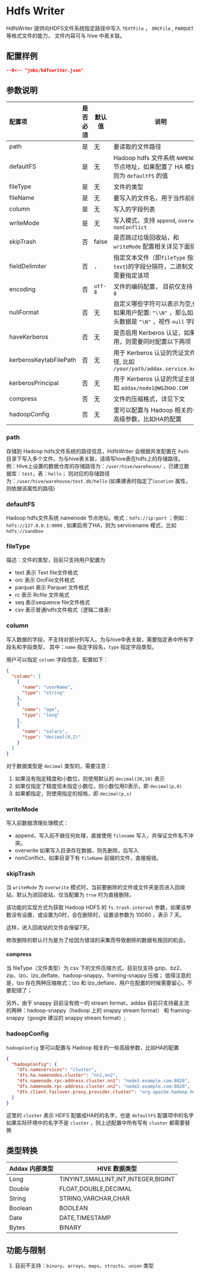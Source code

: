 # Hdfs Writer

HdfsWriter 提供向HDFS文件系统指定路径中写入 `TEXTFile` ， `ORCFile` , `PARQUET` 等格式文件的能力， 文件内容可与 hive 中表关联。

## 配置样例

```json
--8<-- "jobs/hdfswriter.json"
```

## 参数说明

| 配置项                 | 是否必须 | 默认值  | 说明                                                                                                |
| :--------------------- | :------: | ------- | --------------------------------------------------------------------------------------------------- |
| path                   |    是    | 无      | 要读取的文件路径                                                                                    |
| defaultFS              |    是    | 无      | Hadoop hdfs 文件系统 `NAMENODE` 节点地址，如果配置了 HA 模式，则为 `defaultFS` 的值                 |
| fileType               |    是    | 无      | 文件的类型                                                                                          |
| fileName               |    是    | 无      | 要写入的文件名，用于当作前缀                                                                        |
| column                 |    是    | 无      | 写入的字段列表                                                                                      |
| writeMode              |    是    | 无      | 写入模式，支持 `append`, `overwrite`, `nonConflict`                                                 |
| skipTrash              |    否    | false   | 是否跳过垃圾回收站，和 `writeMode` 配置相关详见下面描述                                             |
| fieldDelimiter         |    否    | `,`     | 指定文本文件（即`fileType` 指定为 `text`)的字段分隔符，二进制文件不需要指定该项                     |
| encoding               |    否    | `utf-8` | 文件的编码配置， 目前仅支持 `utf-8`                                                                 |
| nullFormat             |    否    | 无      | 自定义哪些字符可以表示为空,例如如果用户配置: `"\\N"` ，那么如果源头数据是 `"\N"` ，视作 `null` 字段 |
| haveKerberos           |    否    | 无      | 是否启用 Kerberos 认证，如果启用，则需要同时配置以下两项                                            |
| kerberosKeytabFilePath |    否    | 无      | 用于 Kerberos 认证的凭证文件路径, 比如 `/your/path/addax.service.keytab`                            |
| kerberosPrincipal      |    否    | 无      | 用于 Kerberos 认证的凭证主体, 比如 `addax/node1@WGZHAO.COM`                                         |
| compress               |    否    | 无      | 文件的压缩格式，详见下文                                                                        |
| hadoopConfig           |    否    | 无      | 里可以配置与 Hadoop 相关的一些高级参数，比如HA的配置                                                |

### path

存储到 Hadoop hdfs文件系统的路径信息，HdfsWriter 会根据并发配置在 `Path` 目录下写入多个文件。为与hive表关联，请填写hive表在hdfs上的存储路径。 例：Hive上设置的数据仓库的存储路径为：`/user/hive/warehouse/`
，已建立数据库：`test`，表：`hello`； 则对应的存储路径为：`/user/hive/warehouse/test.db/hello` (如果建表时指定了`location` 属性，则依据该属性的路径)

### defaultFS

Hadoop hdfs文件系统 namenode 节点地址。格式：`hdfs://ip:port` ；例如：`hdfs://127.0.0.1:9000` , 如果启用了HA，则为 servicename 模式，比如 `hdfs://sandbox`

### fileType

描述：文件的类型，目前只支持用户配置为

- text 表示 Text file文件格式
- orc 表示 OrcFile文件格式
- parquet 表示 Parquet 文件格式
- rc 表示 Rcfile 文件格式
- seq 表示sequence file文件格式
- csv 表示普通hdfs文件格式（逻辑二维表）

### column

写入数据的字段，不支持对部分列写入。为与hive中表关联，需要指定表中所有字段名和字段类型， 其中：`name` 指定字段名，`type` 指定字段类型。

用户可以指定 `column` 字段信息，配置如下：

```json
{
  "column": [
    {
      "name": "userName",
      "type": "string"
    },
    {
      "name": "age",
      "type": "long"
    },
    {
      "name": "salary",
      "type": "decimal(8,2)"
    }
  ]
}
```

对于数据类型是 `decimal` 类型的，需要注意：

1. 如果没有指定精度和小数位，则使用默认的 `decimal(38,10)` 表示
2. 如果仅指定了精度但未指定小数位，则小数位用0表示，即 `decimal(p,0)`
3. 如果都指定，则使用指定的规格，即 `decimal(p,s)`

### writeMode

写入前数据清理处理模式：

- append，写入前不做任何处理，直接使用 `filename` 写入，并保证文件名不冲突。
- overwrite 如果写入目录存在数据，则先删除，后写入
- nonConflict，如果目录下有 `fileName` 前缀的文件，直接报错。

### skipTrash

当 `writeMode` 为 `overwrite` 模式时，当前要删除的文件或文件夹是否进入回收站，默认为进回收站，仅当配置为 `true` 时为直接删除。

该功能的实现方式为获取 Hadoop HDFS 的  `fs.trash.interval` 参数，如果该参数没有设置，或设置为0时，会在删除时，设置该参数为 10080 ，表示 7 天。

这样，进入回收站的文件会保留7天。

修改删除的默认行为是为了给因为错误的采集而导致删除的数据有挽回的机会。

#### compress

当 fileType（文件类型）为 csv 下的文件压缩方式，目前仅支持 gzip、bz2、zip、lzo、lzo_deflate、hadoop-snappy、framing-snappy 压缩；
值得注意的是，lzo 存在两种压缩格式：lzo 和 lzo_deflate，用户在配置的时候需要留心，不要配错了；

另外，由于 snappy 目前没有统一的 stream format，addax 目前只支持最主流的两种：hadoop-snappy（hadoop 上的 snappy stream format）
和 framing-snappy（google 建议的 snappy stream format）;

### hadoopConfig

`hadoopConfig` 里可以配置与 Hadoop 相关的一些高级参数，比如HA的配置

```json
{
  "hadoopConfig": {
    "dfs.nameservices": "cluster",
    "dfs.ha.namenodes.cluster": "nn1,nn2",
    "dfs.namenode.rpc-address.cluster.nn1": "node1.example.com:8020",
    "dfs.namenode.rpc-address.cluster.nn2": "node2.example.com:8020",
    "dfs.client.failover.proxy.provider.cluster": "org.apache.hadoop.hdfs.server.namenode.ha.ConfiguredFailoverProxyProvider"
  }
}
```

这里的 `cluster` 表示 HDFS 配置成HA时的名字，也是 `defaultFS` 配置项中的名字 如果实际环境中的名字不是 `cluster` ，则上述配置中所有写有 `cluster` 都需要替换


## 类型转换

| Addax 内部类型 | HIVE 数据类型                       |
| -------------- | ----------------------------------- |
| Long           | TINYINT,SMALLINT,INT,INTEGER,BIGINT |
| Double         | FLOAT,DOUBLE,DECIMAL                |
| String         | STRING,VARCHAR,CHAR                 |
| Boolean        | BOOLEAN                             |
| Date           | DATE,TIMESTAMP                      |
| Bytes          | BINARY                              |

## 功能与限制

1. 目前不支持：`binary`、`arrays`、`maps`、`structs`、`union` 类型
